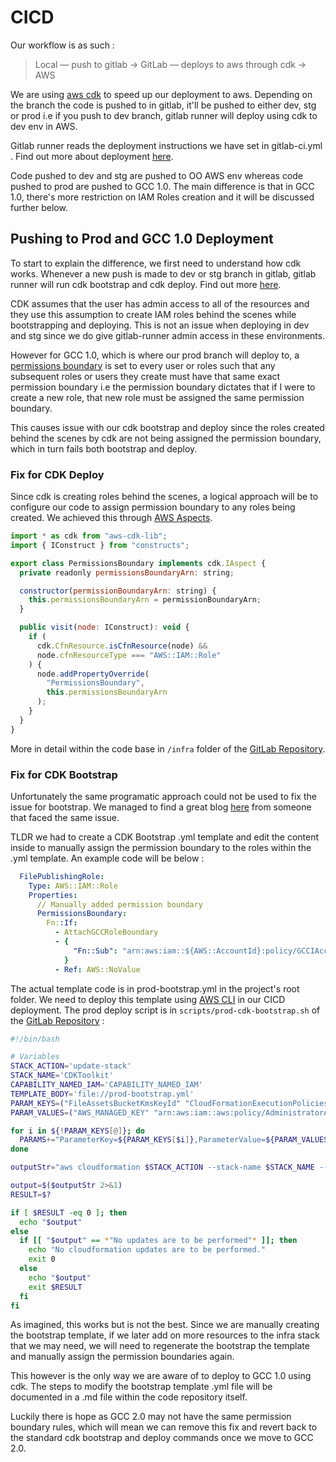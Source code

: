 # CICD

Our workflow is as such :

> Local — push to gitlab → GitLab — deploys to aws through cdk → AWS

We are using [aws cdk](https://aws.amazon.com/cdk/) to speed up our deployment to aws. Depending on the branch the code is pushed to in gitlab, it'll be pushed to either dev, stg or prod i.e if you push to dev branch, gitlab runner will deploy using cdk to dev env in AWS.

Gitlab runner reads the deployment instructions we have set in gitlab-ci.yml . Find out more about deployment [here](https://docs.gitlab.com/ee/ci/quick_start/).

Code pushed to dev and stg are pushed to OO AWS env whereas code pushed to prod are pushed to GCC 1.0. The main difference is that in GCC 1.0, there's more restriction on IAM Roles creation and it will be discussed further below.

## Pushing to Prod and GCC 1.0 Deployment

To start to explain the difference, we first need to understand how cdk works. Whenever a new push is made to dev or stg branch in gitlab, gitlab runner will run cdk bootstrap and cdk deploy. Find out more [here](https://docs.aws.amazon.com/cdk/v2/guide/cli.html).

CDK assumes that the user has admin access to all of the resources and they use this assumption to create IAM roles behind the scenes while bootstrapping and deploying. This is not an issue when deploying in dev and stg since we do give gitlab-runner admin access in these environments.

However for GCC 1.0, which is where our prod branch will deploy to, a [permissions boundary](https://docs.aws.amazon.com/IAM/latest/UserGuide/access_policies_boundaries.html) is set to every user or roles such that any subsequent roles or users they create must have that same exact permission boundary i.e the permission boundary dictates that if I were to create a new role, that new role must be assigned the same permission boundary.

This causes issue with our cdk bootstrap and deploy since the roles created behind the scenes by cdk are not being assigned the permission boundary, which in turn fails both bootstrap and deploy.

### Fix for CDK Deploy

Since cdk is creating roles behind the scenes, a logical approach will be to configure our code to assign permission boundary to any roles being created. We achieved this through [AWS Aspects](https://docs.aws.amazon.com/cdk/v2/guide/aspects.html).

```js
import * as cdk from "aws-cdk-lib";
import { IConstruct } from "constructs";

export class PermissionsBoundary implements cdk.IAspect {
  private readonly permissionsBoundaryArn: string;

  constructor(permissionBoundaryArn: string) {
    this.permissionsBoundaryArn = permissionBoundaryArn;
  }

  public visit(node: IConstruct): void {
    if (
      cdk.CfnResource.isCfnResource(node) &&
      node.cfnResourceType === "AWS::IAM::Role"
    ) {
      node.addPropertyOverride(
        "PermissionsBoundary",
        this.permissionsBoundaryArn
      );
    }
  }
}
```

More in detail within the code base in `/infra` folder of the [GitLab Repository](https://gitlab-in.ship.gov.sg/developer-portal/dev-console-mvp/dev-console-systems).

### Fix for CDK Bootstrap

Unfortunately the same programatic approach could not be used to fix the issue for bootstrap. We managed to find a great blog [here](https://medium.com/@imageryan/bootstrapping-aws-cdk-in-a-secure-environment-9bc778ea6d94) from someone that faced the same issue.

TLDR we had to create a CDK Bootstrap .yml template and edit the content inside to manually assign the permission boundary to the roles within the .yml template. An example code will be below :

```yml
  FilePublishingRole:
    Type: AWS::IAM::Role
    Properties:
      // Manually added permission boundary
      PermissionsBoundary:
        Fn::If:
          - AttachGCCRoleBoundary
          - {
              "Fn::Sub": "arn:aws:iam::${AWS::AccountId}:policy/GCCIAccountBoundary",
            }
          - Ref: AWS::NoValue
```

The actual template code is in prod-bootstrap.yml in the project's root folder. We need to deploy this template using [AWS CLI](https://aws.amazon.com/cli/) in our CICD deployment. The prod deploy script is in `scripts/prod-cdk-bootstrap.sh` of the [GitLab Repository](https://gitlab-in.ship.gov.sg/developer-portal/dev-console-mvp/dev-console-systems) :

```bash
#!/bin/bash

# Variables
STACK_ACTION='update-stack'
STACK_NAME='CDKToolkit'
CAPABILITY_NAMED_IAM='CAPABILITY_NAMED_IAM'
TEMPLATE_BODY='file://prod-bootstrap.yml'
PARAM_KEYS=("FileAssetsBucketKmsKeyId" "CloudFormationExecutionPolicies")
PARAM_VALUES=("AWS_MANAGED_KEY" "arn:aws:iam::aws:policy/AdministratorAccess")

for i in ${!PARAM_KEYS[@]}; do
  PARAMS+="ParameterKey=${PARAM_KEYS[$i]},ParameterValue=${PARAM_VALUES[$i]} "
done

outputStr="aws cloudformation $STACK_ACTION --stack-name $STACK_NAME --capabilities $CAPABILITY_NAMED_IAM --template-body $TEMPLATE_BODY --parameters $PARAMS"

output=$($outputStr 2>&1)
RESULT=$?

if [ $RESULT -eq 0 ]; then
  echo "$output"
else
  if [[ "$output" == *"No updates are to be performed"* ]]; then
    echo "No cloudformation updates are to be performed."
    exit 0
  else
    echo "$output"
    exit $RESULT
  fi
fi
```

As imagined, this works but is not the best. Since we are manually creating the bootstrap template, if we later add on more resources to the infra stack that we may need, we will need to regenerate the bootstrap the template and manually assign the permission boundaries again.

This however is the only way we are aware of to deploy to GCC 1.0 using cdk. The steps to modify the bootstrap template .yml file will be documented in a .md file within the code repository itself.

Luckily there is hope as GCC 2.0 may not have the same permission boundary rules, which will mean we can remove this fix and revert back to the standard cdk bootstrap and deploy commands once we move to GCC 2.0.